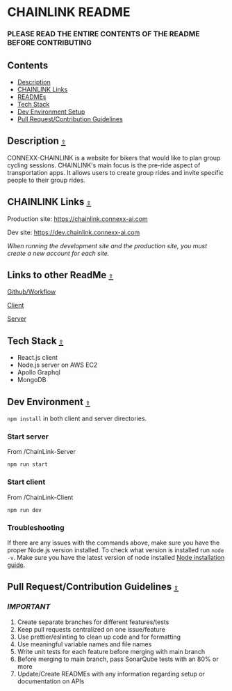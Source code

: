 # CHAINLINK README
### PLEASE READ THE ENTIRE CONTENTS OF THE README BEFORE CONTRIBUTING
<a id="contents"></a>
## Contents 
- [Description](#description)
- [CHAINLINK Links](#chainlinklinks)
- [READMEs](#readmes)
- [Tech Stack](#techstack)
- [Dev Environment Setup](#devenvironment)
- [Pull Request/Contribution Guidelines](#guidelines)

<a id="description"></a>
## Description [`⇧`](#contents)
CONNEXX-CHAINLINK is a website for bikers that would like to plan group cycling sessions. CHAINLINK's main focus is the pre-ride aspect of transportation apps. It allows users to create group rides and invite specific people to their group rides.  

<a id="chainlinklinks"></a>
## CHAINLINK Links [`⇧`](#contents)
Production site: https://chainlink.connexx-ai.com

Dev site: https://dev.chainlink.connexx-ai.com

*When running the development site and the production site, you must create a new account for each site.* 

<a id="readmes"></a>
## Links to other ReadMe [`⇧`](#contents)
[Github/Workflow](./.github/workflows/README.md)

[Client](./ChainLink-Client/README.md)

[Server](./ChainLink-Server/README.md) 

<a id="techstack"></a>
## Tech Stack [`⇧`](#contents)
- React.js client
- Node.js server on AWS EC2
- Apollo Graphql
- MongoDB

<a id="devenvironment"></a>
## Dev Environment [`⇧`](#contents)
`npm install` in both client and server directories.

### Start server
From /ChainLink-Server

`npm run start`

### Start client
From /ChainLink-Client

`npm run dev`

### Troubleshooting
If there are any issues with the commands above, make sure you have the proper Node.js version installed. To check what version is installed run `node -v`. Make sure you have the latest version of node installed [Node installation guide](https://nodejs.org/en/download/).

<a id="guidelines"></a>
## Pull Request/Contribution Guidelines [`⇧`](#contents)
### ***IMPORTANT*** 
1. Create separate branches for different features/tests
2. Keep pull requests centralized on one issue/feature
3. Use prettier/eslinting to clean up code and for formatting
4. Use meaningful variable names and file names
5. Write unit tests for each feature before merging with main branch
6. Before merging to main branch, pass SonarQube tests with an 80% or more
7. Update/Create READMEs with any information regarding setup or documentation on APIs  


